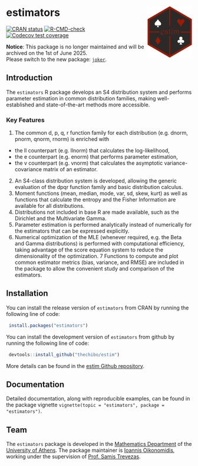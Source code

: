 
<!-- README.md is generated from README.Rmd. Please edit that file -->

# estimators <img src=man/figures/logo.png align="right" height="139" alt="logo"/>

<!-- badges: start -->

[![CRAN
status](https://www.r-pkg.org/badges/version/estimators)](https://CRAN.R-project.org/package=estimators)
[![R-CMD-check](https://github.com/thechibo/estim/actions/workflows/R-CMD-check.yaml/badge.svg)](https://github.com/thechibo/estim/actions/workflows/R-CMD-check.yaml)
[![Codecov test
coverage](https://codecov.io/gh/thechibo/estim/branch/main/graph/badge.svg)](https://app.codecov.io/gh/thechibo/estim?branch=main)
<!-- badges: end -->

**Notice**: This package is no longer maintained and will be archived on
the 1st of June 2025.  
Please switch to the new package:
[`joker`](https://github.com/thechibo/joker).

## Introduction

The `estimators` R package develops an S4 distribution system and
performs parameter estimation in common distribution families, making
well-established and state-of-the-art methods more accessible.

### Key Features

1.  The common d, p, q, r function family for each distribution
    (e.g. dnorm, pnorm, qnorm, rnorm) is enriched with

- the ll counterpart (e.g. llnorm) that calculates the log-likelihood,
- the e counterpart (e.g. enorm) that performs parameter estimation,
- the v counterpart (e.g. vnorm) that calculates the asymptotic
  variance-covariance matrix of an estimator.

2.  An S4-class distribution system is developed, allowing the generic
    evaluation of the dpqr function family and basic distribution
    calculus.
3.  Moment functions (mean, median, mode, var, sd, skew, kurt) as well
    as functions that calculate the entropy and the Fisher Information
    are available for all distributions.
4.  Distributions not included in base R are made available, such as the
    Dirichlet and the Multivariate Gamma.
5.  Parameter estimation is performed analytically instead of
    numerically for the estimators that can be expressed explicitly.
6.  Numerical optimization of the MLE (whenever required, e.g. the Beta
    and Gamma distributions) is performed with computational efficiency,
    taking advantage of the score equation system to reduce the
    dimensionality of the optimization. 7 Functions to compute and plot
    common estimator metrics (bias, variance, and RMSE) are included in
    the package to allow the convenient study and comparison of the
    estimators.

## Installation

You can install the release version of `estimators` from CRAN by running
the following line of code:

``` r
 install.packages("estimators")
```

You can install the development version of `estimators` from github by
running the following line of code:

``` r
 devtools::install_github("thechibo/estim")
```

More details can be found in the [estim Github
repository](https://github.com/thechibo/estim "estim Github repository").

## Documentation

Detailed documentation, along with reproducible examples, can be found
in the package vignette
`vignette(topic = "estimators", package = "estimators")`.

## Team

The `estimators` package is developed in the [Mathematics
Department](https://en.math.uoa.gr/ "Mathematics Department Homepage")
of the [University of
Athens](https://en.uoa.gr/ "University of Athens Homepage"). The package
maintainer is [Ioannis
Oikonomidis](http://users.uoa.gr/~goikon/ "Ioannis Oikonomidis Homepage"),
working under the supervision of [Prof. Samis
Trevezas](http://scholar.uoa.gr/strevezas/ "Samis Trevezas Homepage").
